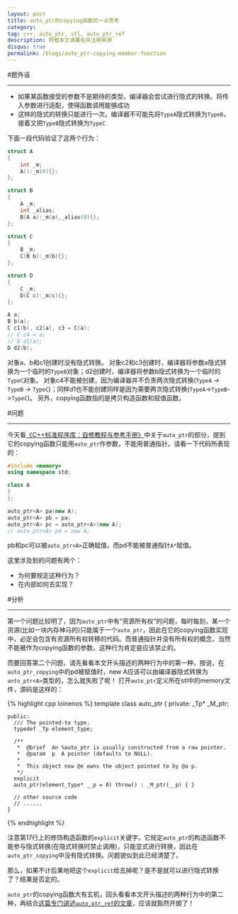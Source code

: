 ```yaml
---
layout: post
title: auto_ptr的copying函数的一点思考
category:
tag: c++, auto_ptr, stl, auto_ptr_ref
description: 转载本文请署名并注明来源
disqus: true
permalink: /blogs/auto_ptr-copying-member-function
---
```


#题外话

---

- 如果某函数接受的参数不是期待的类型，编译器会尝试进行隐式的转换。将传入参数进行适配，使得函数调用能够成功
- 这样的隐式的转换只能进行一次。编译器不可能先将`TypeA`隐式转换为`TypeB`，接着又把`TypeB`隐式转换为`TypeC`

下面一段代码验证了这两个行为：

```cpp
struct A
{
    int _m;
    A():_m(0){};
};

struct B
{
    A _m;
    int _alias;
    B(A a):_m(a),_alias(0){};
};

struct C
{
    B _m;
    C(B b):_m(b){};
};

struct D
{
    C _m;
	D(C c):_m(c){};
};

A a;
B b(a);
C c1(b), c2(a), c3 = C(a);
// C c4 = a;
// D d1(a);
D d2(b);
```

对象a、b和c1创建时没有隐式转换。
对象c2和c3创建时，编译器将参数a隐式转换为一个临时的`TypeB`对象；d2创建时，编译器将参数b隐式转换为一个临时的`TypeC`对象。
对象c4不能被创建，因为编译器并不负责两次隐式转换(`TypeA` -> `TypeB` -> `TypeC`)；同样d1也不能创建同样是因为需要两次隐式转换(`TypeA`->`TypeB`->`TypeC`)。
另外，copying函数指的是拷贝构造函数和赋值函数。

#问题

---

今天看[《C++标准程序库：自修教程与参考手册》](http://www.amazon.cn/mn/detailApp/ref=asc_df_B0011BDOM8473060/?asin=B0011BDOM8&tag=douban-23&creative=2384&creativeASIN=B0011BDOM8&linkCode=asn)中关于`auto_ptr`的部分，提到它的copying函数只能用`auto_ptr`作参数，不能用普通指针。请看一下代码所表现的：

```cpp
#include <memory>
using namespace std;

class A
{
};

auto_ptr<A> pa(new A);
auto_ptr<A> pb = pa;
auto_ptr<A> pc = auto_ptr<A>(new A);
// auto_ptr<A> pd = new A;
```

pb和pc可以被`auto_ptr<A>`正确赋值，而pd不能被普通指针`A*`赋值。

这里涉及到的问题有两个：

- 为何要规定这种行为？
- 在内部如何去实现？

#分析

---

第一个问题比较明了，因为`auto_ptr`中有“资源所有权”的问题，每时每刻，某一个资源(比如一块内存神马的)只能属于一个`auto_ptr`，因此在它的copying函数实现中，必定会包含有资源所有权转移的代码。而普通指针并没有所有权的概念，当然不能被作为copying函数的参数。这种行为肯定是应该禁止的。

而要回答第二个问题，请先看看本文开头描述的两种行为中的第一种，按说，在`auto_ptr_copying`中的pd被赋值时，new A应该可以由编译器隐式转换为`anto_ptr<A>`类型的，怎么就失败了呢！ 打开`auto_ptr`定义所在stl中的memory文件，源码是这样的：

{% highlight cpp loinenos %}
template<typename _Tp>
    class auto_ptr
    {
    private:
      _Tp* _M_ptr;

    public:
      /// The pointed-to type.
      typedef _Tp element_type;

      /**
       *  @brief  An %auto_ptr is usually constructed from a raw pointer.
       *  @param  p  A pointer (defaults to NULL).
       *
       *  This object now @e owns the object pointed to by @a p.
       */
      explicit
      auto_ptr(element_type* __p = 0) throw() : _M_ptr(__p) { }

      // other source code
      // ......
    }
{% endhighlight %}

注意第17行上的修饰构造函数的`explicit`关键字，它规定`auto_ptr`的构造函数不能参与隐式转换(在隐式转换时禁止调用)，只能显式进行转换，因此在`auto_ptr_copying`中没有隐式转换。问题貌似到此已经清楚了。

那么，如果不计后果地把这个`explicit`给去掉呢？是不是就可以进行隐式转换了？结果是否定的。

`auto_ptr`的copying函数大有玄机，回头看看本文开头描述的两种行为中的第二种，再结合[这篇专门讲述`auto_ptr_ref`的文章](http://www.iteye.com/topic/746062)，应该就豁然开朗了！
